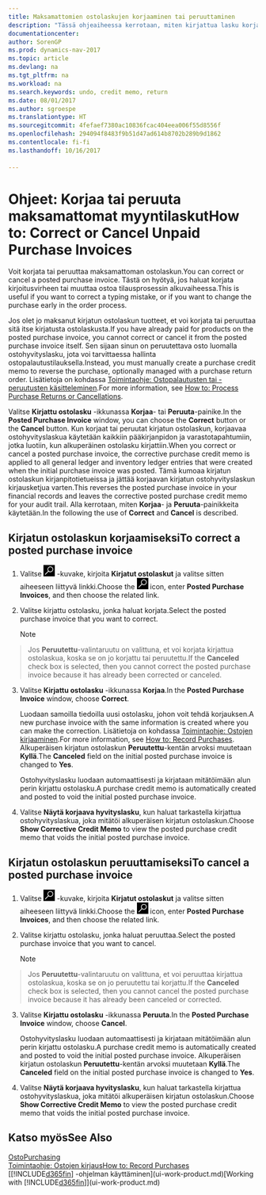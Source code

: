 ```yaml
---
title: Maksamattomien ostolaskujen korjaaminen tai peruuttaminen
description: "Tässä ohjeaiheessa kerrotaan, miten kirjattua lasku korjataan, peruutetaan tai kumotaan ja miten ostohyvityslasku luodaan automaattisesti."
documentationcenter: 
author: SorenGP
ms.prod: dynamics-nav-2017
ms.topic: article
ms.devlang: na
ms.tgt_pltfrm: na
ms.workload: na
ms.search.keywords: undo, credit memo, return
ms.date: 08/01/2017
ms.author: sgroespe
ms.translationtype: HT
ms.sourcegitcommit: 4fefaef7380ac10836fcac404eea006f55d8556f
ms.openlocfilehash: 294094f8483f9b51d47ad614b8702b289b9d1862
ms.contentlocale: fi-fi
ms.lasthandoff: 10/16/2017

---
```

# <a name="how-to-correct-or-cancel-unpaid-purchase-invoices"></a><span data-ttu-id="eaeeb-103">Ohjeet: Korjaa tai peruuta maksamattomat myyntilaskut</span><span class="sxs-lookup"><span data-stu-id="eaeeb-103">How to: Correct or Cancel Unpaid Purchase Invoices</span></span>
<span data-ttu-id="eaeeb-104">Voit korjata tai peruuttaa maksamattoman ostolaskun.</span><span class="sxs-lookup"><span data-stu-id="eaeeb-104">You can correct or cancel a posted purchase invoice.</span></span> <span data-ttu-id="eaeeb-105">Tästä on hyötyä, jos haluat korjata kirjoitusvirheen tai muuttaa ostoa tilausprosessin alkuvaiheessa.</span><span class="sxs-lookup"><span data-stu-id="eaeeb-105">This is useful if you want to correct a typing mistake, or if you want to change the purchase early in the order process.</span></span>

<span data-ttu-id="eaeeb-106">Jos olet jo maksanut kirjatun ostolaskun tuotteet, et voi korjata tai peruuttaa sitä itse kirjatusta ostolaskusta.</span><span class="sxs-lookup"><span data-stu-id="eaeeb-106">If you have already paid for products on the posted purchase invoice, you cannot correct or cancel it from the posted purchase invoice itself.</span></span> <span data-ttu-id="eaeeb-107">Sen sijaan sinun on peruutettava osto luomalla ostohyvityslasku, jota voi tarvittaessa hallinta ostopalautustilauksella.</span><span class="sxs-lookup"><span data-stu-id="eaeeb-107">Instead, you must manually create a purchase credit memo to reverse the purchase, optionally managed with a purchase return order.</span></span> <span data-ttu-id="eaeeb-108">Lisätietoja on kohdassa [Toimintaohje: Ostopalautusten tai -peruutusten käsitteleminen](purchasing-how-process-purchase-returns-cancellations.md).</span><span class="sxs-lookup"><span data-stu-id="eaeeb-108">For more information, see [How to: Process Purchase Returns or Cancellations](purchasing-how-process-purchase-returns-cancellations.md).</span></span>

<span data-ttu-id="eaeeb-109">Valitse **Kirjattu ostolasku** -ikkunassa **Korjaa**- tai **Peruuta**-painike.</span><span class="sxs-lookup"><span data-stu-id="eaeeb-109">In the **Posted Purchase Invoice** window, you can choose the **Correct** button or the **Cancel** button.</span></span> <span data-ttu-id="eaeeb-110">Kun korjaat tai peruutat kirjatun ostolaskun, korjaavaa ostohyvityslaskua käytetään kaikkiin pääkirjanpidon ja varastotapahtumiin, jotka luotiin, kun alkuperäinen ostolasku kirjattiin.</span><span class="sxs-lookup"><span data-stu-id="eaeeb-110">When you correct or cancel a posted purchase invoice, the corrective purchase credit memo is applied to all general ledger and inventory ledger entries that were created when the initial purchase invoice was posted.</span></span> <span data-ttu-id="eaeeb-111">Tämä kumoaa kirjatun ostolaskun kirjanpitotietueissa ja jättää korjaavan kirjatun ostohyvityslaskun kirjausketjua varten.</span><span class="sxs-lookup"><span data-stu-id="eaeeb-111">This reverses the posted purchase invoice in your financial records and leaves the corrective posted purchase credit memo for your audit trail.</span></span> <span data-ttu-id="eaeeb-112">Alla kerrotaan, miten **Korjaa**- ja **Peruuta**-painikkeita käytetään.</span><span class="sxs-lookup"><span data-stu-id="eaeeb-112">In the following the use of **Correct** and **Cancel** is described.</span></span>

## <a name="to-correct-a-posted-purchase-invoice"></a><span data-ttu-id="eaeeb-113">Kirjatun ostolaskun korjaamiseksi</span><span class="sxs-lookup"><span data-stu-id="eaeeb-113">To correct a posted purchase invoice</span></span>
1. <span data-ttu-id="eaeeb-114">Valitse ![Etsi sivu tai raportti](media/ui-search/search_small.png "Etsi sivu tai raportti -kuvake") -kuvake, kirjoita **Kirjatut ostolaskut** ja valitse sitten aiheeseen liittyvä linkki.</span><span class="sxs-lookup"><span data-stu-id="eaeeb-114">Choose the ![Search for Page or Report](media/ui-search/search_small.png "Search for Page or Report icon") icon, enter **Posted Purchase Invoices**, and then choose the related link.</span></span>  
2. <span data-ttu-id="eaeeb-115">Valitse kirjattu ostolasku, jonka haluat korjata.</span><span class="sxs-lookup"><span data-stu-id="eaeeb-115">Select the posted purchase invoice that you want to correct.</span></span>  

    > [!NOTE]  
>   <span data-ttu-id="eaeeb-116">Jos **Peruutettu**-valintaruutu on valittuna, et voi korjata kirjattua ostolaskua, koska se on jo korjattu tai peruutettu.</span><span class="sxs-lookup"><span data-stu-id="eaeeb-116">If the **Canceled** check box is selected, then you cannot correct the posted purchase invoice because it has already been corrected or canceled.</span></span>
3. <span data-ttu-id="eaeeb-117">Valitse **Kirjattu ostolasku** -ikkunassa **Korjaa**.</span><span class="sxs-lookup"><span data-stu-id="eaeeb-117">In the **Posted Purchase Invoice** window, choose **Correct**.</span></span>

    <span data-ttu-id="eaeeb-118">Luodaan samoilla tiedoilla uusi ostolasku, johon voit tehdä korjauksen.</span><span class="sxs-lookup"><span data-stu-id="eaeeb-118">A new purchase invoice with the same information is created where you can make the correction.</span></span> <span data-ttu-id="eaeeb-119">Lisätietoja on kohdassa [Toimintaohje: Ostojen kirjaaminen](purchasing-how-record-purchases.md).</span><span class="sxs-lookup"><span data-stu-id="eaeeb-119">For more information, see [How to: Record Purchases](purchasing-how-record-purchases.md).</span></span> <span data-ttu-id="eaeeb-120">Alkuperäisen kirjatun ostolaskun **Peruutettu**-kentän arvoksi muutetaan **Kyllä**.</span><span class="sxs-lookup"><span data-stu-id="eaeeb-120">The **Canceled** field on the initial posted purchase invoice is changed to **Yes**.</span></span>

    <span data-ttu-id="eaeeb-121">Ostohyvityslasku luodaan automaattisesti ja kirjataan mitätöimään alun perin kirjattu ostolasku.</span><span class="sxs-lookup"><span data-stu-id="eaeeb-121">A purchase credit memo is automatically created and posted to void the initial posted purchase invoice.</span></span>
4. <span data-ttu-id="eaeeb-122">Valitse **Näytä korjaava hyvityslasku**, kun haluat tarkastella kirjattua ostohyvityslaskua, joka mitätöi alkuperäisen kirjatun ostolaskun.</span><span class="sxs-lookup"><span data-stu-id="eaeeb-122">Choose **Show Corrective Credit Memo** to view the posted purchase credit memo that voids the initial posted purchase invoice.</span></span>

## <a name="to-cancel-a-posted-purchase-invoice"></a><span data-ttu-id="eaeeb-123">Kirjatun ostolaskun peruuttamiseksi</span><span class="sxs-lookup"><span data-stu-id="eaeeb-123">To cancel a posted purchase invoice</span></span>
1. <span data-ttu-id="eaeeb-124">Valitse ![Etsi sivu tai raportti](media/ui-search/search_small.png "Etsi sivu tai raportti -kuvake") -kuvake, kirjoita **Kirjatut ostolaskut** ja valitse sitten aiheeseen liittyvä linkki.</span><span class="sxs-lookup"><span data-stu-id="eaeeb-124">Choose the ![Search for Page or Report](media/ui-search/search_small.png "Search for Page or Report icon") icon, enter **Posted Purchase Invoices**, and then choose the related link.</span></span>  
2. <span data-ttu-id="eaeeb-125">Valitse kirjattu ostolasku, jonka haluat peruuttaa.</span><span class="sxs-lookup"><span data-stu-id="eaeeb-125">Select the posted purchase invoice that you want to cancel.</span></span>

    > [!NOTE]  
>   <span data-ttu-id="eaeeb-126">Jos **Peruutettu**-valintaruutu on valittuna, et voi peruuttaa kirjattua ostolaskua, koska se on jo peruutettu tai korjattu.</span><span class="sxs-lookup"><span data-stu-id="eaeeb-126">If the **Canceled** check box is selected, then you cannot cancel the posted purchase invoice because it has already been canceled or corrected.</span></span>
3. <span data-ttu-id="eaeeb-127">Valitse **Kirjattu ostolasku** -ikkunassa **Peruuta**.</span><span class="sxs-lookup"><span data-stu-id="eaeeb-127">In the **Posted Purchase Invoice** window, choose **Cancel**.</span></span>

    <span data-ttu-id="eaeeb-128">Ostohyvityslasku luodaan automaattisesti ja kirjataan mitätöimään alun perin kirjattu ostolasku.</span><span class="sxs-lookup"><span data-stu-id="eaeeb-128">A purchase credit memo is automatically created and posted to void the initial posted purchase invoice.</span></span> <span data-ttu-id="eaeeb-129">Alkuperäisen kirjatun ostolaskun **Peruutettu**-kentän arvoksi muutetaan **Kyllä**.</span><span class="sxs-lookup"><span data-stu-id="eaeeb-129">The **Canceled** field on the initial posted purchase invoice is changed to **Yes**.</span></span>
4. <span data-ttu-id="eaeeb-130">Valitse **Näytä korjaava hyvityslasku**, kun haluat tarkastella kirjattua ostohyvityslaskua, joka mitätöi alkuperäisen kirjatun ostolaskun.</span><span class="sxs-lookup"><span data-stu-id="eaeeb-130">Choose **Show Corrective Credit Memo** to view the posted purchase credit memo that voids the initial posted purchase invoice.</span></span>

## <a name="see-also"></a><span data-ttu-id="eaeeb-131">Katso myös</span><span class="sxs-lookup"><span data-stu-id="eaeeb-131">See Also</span></span>
[<span data-ttu-id="eaeeb-132">Osto</span><span class="sxs-lookup"><span data-stu-id="eaeeb-132">Purchasing</span></span>](purchasing-manage-purchasing.md)  
[<span data-ttu-id="eaeeb-133">Toimintaohje: Ostojen kirjaus</span><span class="sxs-lookup"><span data-stu-id="eaeeb-133">How to: Record Purchases</span></span>](purchasing-how-record-purchases.md)  
<span data-ttu-id="eaeeb-134">[[!INCLUDE[d365fin](includes/d365fin_md.md)] -ohjelman käyttäminen](ui-work-product.md)</span><span class="sxs-lookup"><span data-stu-id="eaeeb-134">[Working with [!INCLUDE[d365fin](includes/d365fin_md.md)]](ui-work-product.md)</span></span>

